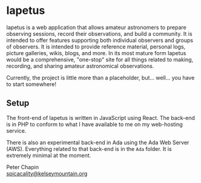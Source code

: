 
Iapetus
=======

Iapetus is a web application that allows amateur astronomers to prepare observing sessions,
record their observations, and build a community. It is intended to offer features supporting
both individual observers and groups of observers. It is intended to provide reference material,
personal logs, picture galleries, wikis, blogs, and more. In its most mature form Iapetus would
be a comprehensive, "one-stop" site for all things related to making, recording, and sharing
amateur astronomical observations.

Currently, the project is little more than a placeholder, but... well... you have to start
somewhere!

Setup
-----

The front-end of Iapetus is written in JavaScript using React. The back-end is in PHP to conform
to what I have available to me on my web-hosting service.

There is also an experimental back-end in Ada using the Ada Web Server (AWS). Everything related
to that back-end is in the `Ada` folder. It is extremely minimal at the moment.

Peter Chapin  
spicacality@kelseymountain.org  
